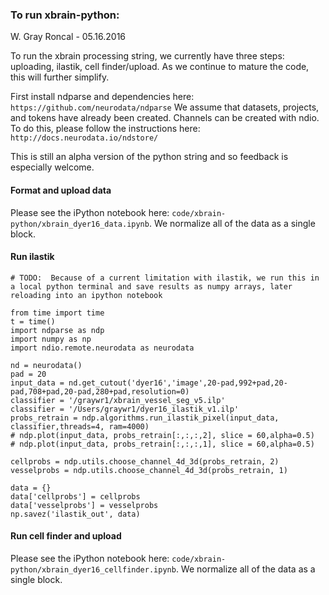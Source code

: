 ### To run xbrain-python:
W. Gray Roncal - 05.16.2016

To run the xbrain processing string, we currently have three steps:  uploading, ilastik,  cell finder/upload.  As we continue to mature the code, this will further simplify.

First install ndparse and dependencies here:  `https://github.com/neurodata/ndparse`
We assume that datasets, projects, and tokens have already been created.  Channels can be created with ndio.  To do this, please follow the instructions here:  `http://docs.neurodata.io/ndstore/`

This is still an alpha version of the python string and so feedback is especially welcome.


#### Format and upload data

Please see the iPython notebook here:  `code/xbrain-python/xbrain_dyer16_data.ipynb`.  We normalize all of the data as a single block.


#### Run ilastik

~~~
# TODO:  Because of a current limitation with ilastik, we run this in a local python terminal and save results as numpy arrays, later reloading into an ipython notebook

from time import time
t = time()
import ndparse as ndp
import numpy as np
import ndio.remote.neurodata as neurodata

nd = neurodata()
pad = 20
input_data = nd.get_cutout('dyer16','image',20-pad,992+pad,20-pad,708+pad,20-pad,280+pad,resolution=0)
classifier = '/graywr1/xbrain_vessel_seg_v5.ilp'
classifier = '/Users/graywr1/dyer16_ilastik_v1.ilp'
probs_retrain = ndp.algorithms.run_ilastik_pixel(input_data, classifier,threads=4, ram=4000)
# ndp.plot(input_data, probs_retrain[:,:,:,2], slice = 60,alpha=0.5)
# ndp.plot(input_data, probs_retrain[:,:,:,1], slice = 60,alpha=0.5)

cellprobs = ndp.utils.choose_channel_4d_3d(probs_retrain, 2)
vesselprobs = ndp.utils.choose_channel_4d_3d(probs_retrain, 1)

data = {}
data['cellprobs'] = cellprobs
data['vesselprobs'] = vesselprobs
np.savez('ilastik_out', data)
~~~

#### Run cell finder and upload

Please see the iPython notebook here:  `code/xbrain-python/xbrain_dyer16_cellfinder.ipynb`.  We normalize all of the data as a single block.
